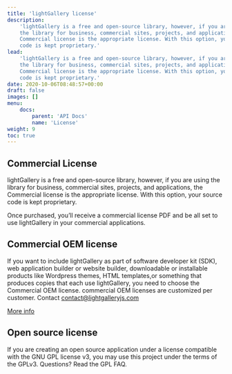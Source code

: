 ```yaml
---
title: 'lightGallery license'
description:
    'lightGallery is a free and open-source library, however, if you are using
    the library for business, commercial sites, projects, and applications, the
    Commercial license is the appropriate license. With this option, your source
    code is kept proprietary.'
lead:
    'lightGallery is a free and open-source library, however, if you are using
    the library for business, commercial sites, projects, and applications, the
    Commercial license is the appropriate license. With this option, your source
    code is kept proprietary.'
date: 2020-10-06T08:48:57+00:00
draft: false
images: []
menu:
    docs:
        parent: 'API Docs'
        name: 'License'
weight: 9
toc: true
---
```


## Commercial License

lightGallery is a free and open-source library, however, if you are using the
library for business, commercial sites, projects, and applications, the
Commercial license is the appropriate license. With this option, your source
code is kept proprietary.

Once purchased, you’ll receive a commercial license PDF and be all set to use
lightGallery in your commercial applications.

## Commercial OEM license

If you want to include lightGallery as part of software developer kit (SDK), web
application builder or website builder, downloadable or installable products
like Wordpress themes, HTML templates,or something that produces copies that
each use lightGallery, you need to choose the Commercial OEM license. commercial
OEM licenses are customized per customer. Contact contact@lightgalleryjs.com

<a href="../../license">More info</a>

## Open source license

If you are creating an open source application under a license compatible with
the GNU GPL license v3, you may use this project under the terms of the GPLv3.
Questions? Read the GPL FAQ.
